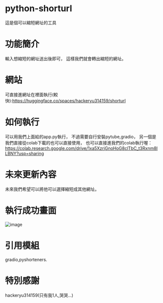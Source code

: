 # python-shorturl
這是個可以縮短網址的工具
# 功能簡介
輸入想縮短的網址送出後即可，
這樣我們就會轉出縮短的網址。
# 網站
可直接進網址在裡面執行(較快):https://huggingface.co/spaces/hackeryu314159/shorturl
# 如何執行
可以用我們上面給的app.py執行，
不過需要自行安裝pytube,gradio，
另一個是我們直接從colab下載的也可以直接使用，
也可以直接進我們的colab執行喔：https://colab.research.google.com/drive/1xa5XzrjGnoHoG8clTbC_t3Rxnm8ILBNY?usp=sharing
# 未來更新內容
未來我們希望可以將他可以選擇縮短成其他網址。
# 執行成功畫面 
![image](https://github.com/hackeryu314159/python-shorturl/assets/125031865/ec8674d4-505a-4be6-8eed-4d3fe1e824e2)

# 引用模組
gradio,pyshorteners.
# 特別感謝
hackeryu314159(只有我1人,哭哭...)
